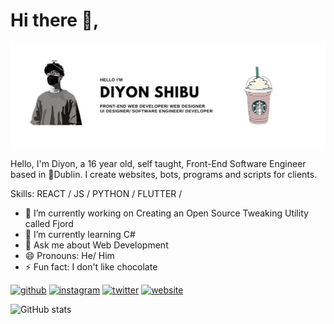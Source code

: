# Hi there 👋,
![I'm a Software Engineer](https://github.com/x1comp/x1comp/blob/main/1080x360.jpg)

Hello, I'm Diyon, a 16 year old, self taught, Front-End Software Engineer based in 📌Dublin. I create websites, bots, programs and scripts for clients. 

Skills:  REACT / JS / PYTHON / FLUTTER / 

- 🔭 I’m currently working on Creating an Open Source Tweaking Utility called Fjord 
- 🌱 I’m currently learning C# 
- 💬 Ask me about Web Development 
- 😄 Pronouns: He/ Him 
- ⚡ Fun fact: I don't like chocolate 


[<img src='https://cdn.jsdelivr.net/npm/simple-icons@3.0.1/icons/github.svg' alt='github' height='40'>](https://github.com/x1comp)  [<img src='https://cdn.jsdelivr.net/npm/simple-icons@3.0.1/icons/instagram.svg' alt='instagram' height='40'>](https://www.instagram.com/snowy.eth/)  [<img src='https://cdn.jsdelivr.net/npm/simple-icons@3.0.1/icons/twitter.svg' alt='twitter' height='40'>](https://twitter.com/x8snowy)  [<img src='https://cdn.jsdelivr.net/npm/simple-icons@3.0.1/icons/icloud.svg' alt='website' height='40'>](https://diyonshibu.netlify.app/)  

![GitHub stats](https://github-readme-stats.vercel.app/api?username=x1comp&show_icons=true)  

